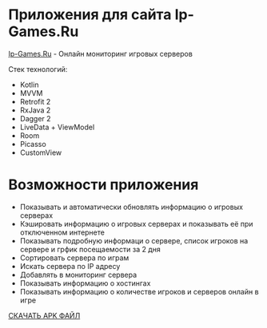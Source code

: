 # Приложения для сайта Ip-Games.Ru
[Ip-Games.Ru](https://ip-games.ru/) - Онлайн мониторинг игровых серверов

Стек технологий:
* Kotlin
* MVVM
* Retrofit 2
* RxJava 2
* Dagger 2
* LiveData + ViewModel
* Room
* Picasso
* CustomView

# Возможности приложения
* Показывать и автоматически обновлять информацию о игровых серверах
* Кэшировать информацию о игровых серверах и показывать её при отключенном интернете
* Показывать подробную информаци о сервере, список игроков на сервере и грфик посещаемости за 2 дня
* Сортировать сервера по играм
* Искать сервера по IP адресу
* Добавлять в мониторинг сервера
* Показывать информацию о хостингах
* Показывать информацию о количестве игроков и серверов онлайн в игре

[СКАЧАТЬ APK ФАЙЛ](https://github.com/vladislavzorin/Ip-Games/tree/master/app/build/outputs/apk/debug)
